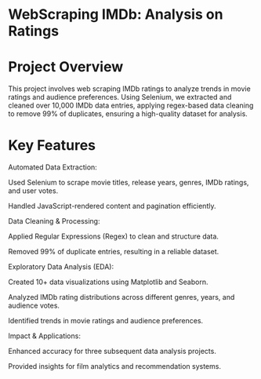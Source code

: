# WebScraping IMDb: Analysis on Ratings

# Project Overview

This project involves web scraping IMDb ratings to analyze trends in movie ratings and audience preferences. Using Selenium, we extracted and cleaned over 10,000 IMDb data entries, applying regex-based data cleaning to remove 99% of duplicates, ensuring a high-quality dataset for analysis.

# Key Features

Automated Data Extraction:

Used Selenium to scrape movie titles, release years, genres, IMDb ratings, and user votes.

Handled JavaScript-rendered content and pagination efficiently.

Data Cleaning & Processing:

Applied Regular Expressions (Regex) to clean and structure data.

Removed 99% of duplicate entries, resulting in a reliable dataset.

Exploratory Data Analysis (EDA):

Created 10+ data visualizations using Matplotlib and Seaborn.

Analyzed IMDb rating distributions across different genres, years, and audience votes.

Identified trends in movie ratings and audience preferences.

Impact & Applications:

Enhanced accuracy for three subsequent data analysis projects.

Provided insights for film analytics and recommendation systems.
